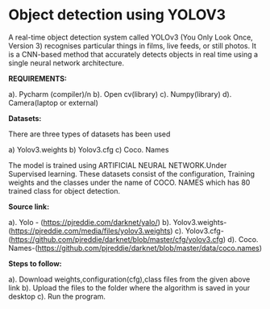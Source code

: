 # Object detection using YOLOV3

A real-time object detection system called YOLOv3 (You Only Look Once, Version 3) recognises particular things in films, live feeds, or still photos. It is a CNN-based method that accurately detects objects in real time using a single neural network architecture.  

**REQUIREMENTS:**

a). Pycharm (compiler)/n
b). Open cv(library)
c). Numpy(library)
d). Camera(laptop or external)

**Datasets:**

There are three types of datasets has been used

a) Yolov3.weights
b) Yolov3.cfg
c) Coco. Names

The model is trained using ARTIFICIAL NEURAL NETWORK.Under Supervised learning. These datasets consist of the configuration, Training weights and the classes under the name of COCO. NAMES which has 80 trained class for object detection.

**Source link:**

a). Yolo - (https://pjreddie.com/darknet/yalo/)
b). Yolov3.weights-(https://pjreddie.com/media/files/yolov3.weights)
c). Yolov3.cfg-(https://github.com/pjreddie/darknet/blob/master/cfg/yolov3.cfg)
d). Coco. Names-(https://github.com/pjreddie/darknet/blob/master/data/coco.names)

**Steps to follow:**

a). Download weights,configuration(cfg),class files from the given above link
b). Upload the files to the folder where the algorithm is saved in your desktop 
c). Run the program.
